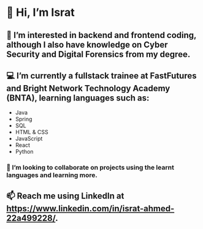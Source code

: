 # 👋 Hi, I’m Israt
## 👀 I’m interested in **backend** and **frontend coding**, although I also have knowledge on **Cyber Security and Digital Forensics** from my degree.  
## 💻 I’m currently a **fullstack trainee** at **FastFutures** and **Bright Network Technology Academy (BNTA)**, learning languages such as:
- Java
- Spring
- SQL
- HTML & CSS
- JavaScript
- React
- Python
### 🤝 I’m looking to collaborate on projects using the learnt languages and learning more. 
## 📫 Reach me using LinkedIn at https://www.linkedin.com/in/israt-ahmed-22a499228/. 

<!---
IsratAhmed/IsratAhmed is a ✨ special ✨ repository because its `README.md` (this file) appears on your GitHub profile.
You can click the Preview link to take a look at your changes.
--->
